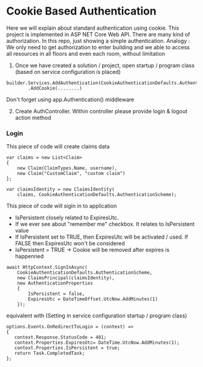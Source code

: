 # Cookie Based Authentication
Here we will explain about standard authentication using cookie. This project is implemented in ASP NET Core Web API. There are many kind of authorization. In this repo, just showing a simple authentication. Analogy : We only need to get authorization to enter building and we able to access all resources in all floors and even each room, without limitation

1. Once we have created a solution / project, open startup / program class (based on service configuration is placed)

```
builder.Services.AddAuthentication(CookieAuthenticationDefaults.AuthenticationScheme)
        .AddCookie(........)
```
Don't forget using app.Authentication() middleware

2. Create AuthController. Within controller please provide login & logout action method

### Login
This piece of code will create claims data
```
var claims = new List<Claim>
{
    new Claim(ClaimTypes.Name, username),
    new Claim("CustomClaim", "custom claim")
};

var claimsIdentity = new ClaimsIdentity(
    claims, CookieAuthenticationDefaults.AuthenticationScheme);
```

This piece of code will sigin in to application
- IsPersistent closely related to ExpiresUtc. 
- If we ever see about "remember me" checkbox. It relates to IsPersistent value
- If IsPersistent set to TRUE, then ExpiresUtc will be activated / used. If FALSE then ExpiresUtc won't be considered
- IsPersistent = TRUE -> Cookie will be removed after expires is happenned
```
await HttpContext.SignInAsync(
    CookieAuthenticationDefaults.AuthenticationScheme,
    new ClaimsPrincipal(claimsIdentity),
    new AuthenticationProperties
    {
        IsPersistent = false,
        ExpiresUtc = DateTimeOffset.UtcNow.AddMinutes(1)
    });
 ```
 
 equivalent with (Setting in service configuration startup / program class)
 ```
 options.Events.OnRedirectToLogin = (context) =>
{
    context.Response.StatusCode = 401;
    context.Properties.ExpiresUtc= DateTime.UtcNow.AddMinutes(1);
    context.Properties.IsPersistent = true; 
    return Task.CompletedTask;
};
 ```

